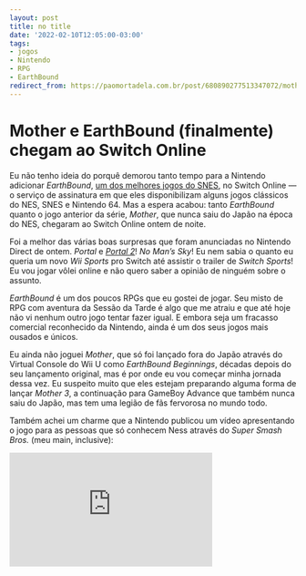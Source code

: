 ```yaml
---
layout: post
title: no title
date: '2022-02-10T12:05:00-03:00'
tags:
- jogos
- Nintendo
- RPG
- EarthBound
redirect_from: https://paomortadela.com.br/post/680890277513347072/mother-e-earthbound-finalmente-chegam-ao-switch
---
```

# Mother e EarthBound (finalmente) chegam ao Switch Online

Eu não tenho ideia do porquê demorou tanto tempo para a Nintendo adicionar _EarthBound_, [um dos melhores jogos do SNES](https://paomortadela.tumblr.com/post/658085249325121536/), no Switch Online — o serviço de assinatura em que eles disponibilizam alguns jogos clássicos do NES, SNES e Nintendo 64. Mas a espera acabou: tanto _EarthBound_ quanto o jogo anterior da série, _Mother_, que nunca saiu do Japão na época do NES, chegaram ao Switch Online ontem de noite.

Foi a melhor das várias boas surpresas que foram anunciadas no Nintendo Direct de ontem. _Portal_ e _[Portal 2](https://paomortadela.tumblr.com/post/658143725390807041/)_! _No Man’s Sky_! Eu nem sabia o quanto eu queria um novo _Wii Sports_ pro Switch até assistir o trailer de _Switch Sports_! Eu vou jogar vôlei online e não quero saber a opinião de ninguém sobre o assunto.

_EarthBound_ é um dos poucos RPGs que eu gostei de jogar. Seu misto de RPG com aventura da Sessão da Tarde é algo que me atraiu e que até hoje não vi nenhum outro jogo tentar fazer igual. E embora seja um fracasso comercial reconhecido da Nintendo, ainda é um dos seus jogos mais ousados e únicos.

Eu ainda não joguei _Mother_, que só foi lançado fora do Japão através do Virtual Console do Wii U como _EarthBound Beginnings_, décadas depois do seu lançamento original, mas é por onde eu vou começar minha jornada dessa vez. Eu suspeito muito que eles estejam preparando alguma forma de lançar _Mother 3_, a continuação para GameBoy Advance que também nunca saiu do Japão, mas tem uma legião de fãs fervorosa no mundo todo.

Também achei um charme que a Nintendo publicou um vídeo apresentando o jogo para as pessoas que só conhecem Ness através do _Super Smash Bros._ (meu main, inclusive):

<iframe width="356" height="200" id="youtube_iframe" src="https://www.youtube.com/embed/KXQqhRETBeE?feature=oembed&amp;enablejsapi=1&amp;origin=https://safe.txmblr.com&amp;wmode=opaque" frameborder="0" allow="accelerometer; autoplay; clipboard-write; encrypted-media; gyroscope; picture-in-picture" allowfullscreen></iframe>
